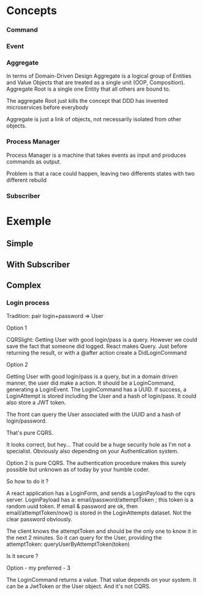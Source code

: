 Concepts
====

### Command


### Event



### Aggregate

In terms of Domain-Driven Design Aggregate is a logical group of Entities and Value Objects that are treated as a single unit (OOP, Composition). 
Aggregate Root is a single one Entity that all others are bound to.

The aggregate Root just kills the concept that DDD has invented microservices before everybody

Aggregate is just a link of objects, not necessarily isolated from other objects.


### Process Manager

Process Manager is a machine that takes events as input and produces commands as output.

Problem is that a race could happen, leaving two differents states with two different rebuild

### Subscriber





Exemple
====

Simple
---



With Subscriber
----




Complex
-----

### Login process

Tradition: pair login+password => User

Option 1

CQRSlight: Getting User with good login/pass is a query. 
However we could save the fact that someone did logged.
React makes Query. Just before returning the result, or with a @after action create a DidLoginCommand


Option 2

Getting User with good login/pass is a query, but in a domain driven manner, the user did make a action.
It should be a LoginCommand, generating a LoginEvent.
The LoginCommand has a UUID. If success, a LoginAttempt is stored including the User and a hash of login/pass. It could also store a JWT token. 

The front can query the User associated with the UUID and a hash of login/password.

That's pure CQRS.

It looks correct, but hey... That could be a huge security hole as I'm not a specialist. Obviously also depending on your Authentication system.


Option 2 is pure CQRS. The authentication procedure makes this surely possible but unknown as of today by your humble coder.


So how to do it ?

A react application has a LoginForm, and sends a LoginPayload to the cqrs server.
LoginPayload has a: email/password/attemptToken ; this token is a random uuid token. If email & password are ok, then email/attemptToken/now() is stored in the LoginAttempts dataset.
 Not the clear password obviously.

The client knows the attemptToken and should be the only one to know it in the next 2 minutes. So it can query for the User, providing the attemptToken: queryUserByAttemptToken(token)

Is it secure ?


 






Option - my preferred - 3 

The LoginCommand returns a value. That value depends on your system. it can be a JwtToken or the User object. And it's not CQRS.

   



  









